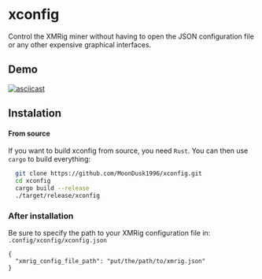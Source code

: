 # xconfig

Control the XMRig miner without having to open the JSON configuration file or any other expensive graphical interfaces.

## Demo

[![asciicast](https://asciinema.org/a/lH9tY1rlbZuRUV3q1LTbVYfVx.svg)](https://asciinema.org/a/lH9tY1rlbZuRUV3q1LTbVYfVx)



## Instalation
<!-- #### For an immediately usable binary version see -->

<!-- https://github.com/MoonDusk1996/xconfig/releases/new -->

#### From source

If you want to build xconfig from source, you need `Rust`. You can then use `cargo` to build everything:

```bash
  git clone https://github.com/MoonDusk1996/xconfig.git
  cd xconfig
  cargo build --release
  ./target/release/xconfig
```
### After installation
Be sure to specify the path to your XMRig configuration file in: `.config/xconfig/xconfig.json`

```
{
  "xmrig_config_file_path": "put/the/path/to/xmrig.json"
}
```
